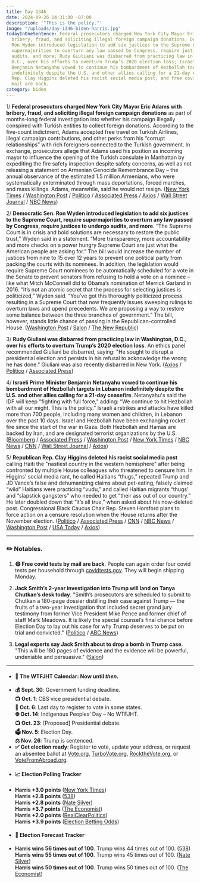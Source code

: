 ```yaml
---
title: Day 1346
date: 2024-09-26 14:31:00 -07:00
description: '"This is the policy."'
image: "/uploads/day-1346-biden-harris.jpg"
todayInOneSentence: Federal prosecutors charged New York City Mayor Eric Adams with
  bribery, fraud, and soliciting illegal foreign campaign donations; Democratic Sen.
  Ron Wyden introduced legislation to add six justices to the Supreme Court, require
  supermajorities to overturn any law passed by Congress, require justices to undergo
  audits, and more; Rudy Giuliani was disbarred from practicing law in Washington,
  D.C., over his efforts to overturn Trump’s 2020 election loss; Israeli Prime Minister
  Benjamin Netanyahu vowed to continue his bombardment of Hezbollah targets in Lebanon
  indefinitely despite the U.S. and other allies calling for a 21-day ceasefire; Republican
  Rep. Clay Higgins deleted his racist social media post; and free covid tests by
  mail are back.
category: biden
---
```


1/ **Federal prosecutors charged New York City Mayor Eric Adams with bribery, fraud, and soliciting illegal foreign campaign donations** as part of months-long federal investigation into whether his campaign illegally conspired with Turkish entities to collect foreign donations. According to the five-count indictment, Adams accepted free travel on Turkish Airlines, illegal campaign contributions, and other perks from his “corrupt relationships” with rich foreigners connected to the Turkish government. In exchange, prosecutors allege that Adams used his position as incoming mayor to influence the opening of the Turkish consulate in Manhattan by expediting the fire safety inspection despite safety concerns, as well as not releasing a statement on Armenian Genocide Remembrance Day – the annual observance of the estimated 1.5 million Armenians, who were systematically exterminated through mass deportations, forced marches, and mass killings. Adams, meanwhile, said he would not resign. ([New York Times](https://www.nytimes.com/live/2024/09/26/nyregion/eric-adams-indicted-news) / [Washington Post](https://www.washingtonpost.com/national-security/2024/09/26/eric-adams-indicted-nyc-mayor/) / [Politico](https://www.politico.com/news/2024/09/26/adams-indictment-focuses-on-connections-to-turkey-00181186) / [Associated Press](https://apnews.com/article/nyc-mayor-eric-adams-indictment-fbi-5aad135d1808cb9d049fccd74604e5d4) / [Axios](https://www.axios.com/2024/09/26/eric-adams-indictment-charges-wire-fraud-bribery) / [Wall Street Journal](https://www.wsj.com/us-news/eric-adams-indictment-unsealed-new-york-mayor-0dfb33c3) / [NBC News](https://www.nbcnews.com/news/us-news/nyc-mayor-eric-adams-charged-bribery-wire-fraud-scheme-spanning-nearly-rcna172804))

2/ **Democratic Sen. Ron Wyden introduced legislation to add six justices to the Supreme Court, require supermajorities to overturn any law passed by Congress, require justices to undergo audits, and more**. “The Supreme Court is in crisis and bold solutions are necessary to restore the public trust,” Wyden said in a statement. “More transparency, more accountability and more checks on a power hungry Supreme Court are just what the American people are asking for.” The bill would increase the number of justices from nine to 15 over 12 years to prevent one  political party from packing the courts with its nominees. In addition, the legislation would require Supreme Court nominees to be automatically scheduled for a vote in the Senate  to prevent senators from refusing to hold a vote on a nominee – like what Mitch McConnell did to Obama’s nomination of Merrick Garland in 2016. “It’s not an atomic secret that the process for selecting justices is politicized,” Wyden said. “You’ve got this thoroughly politicized process resulting in a Supreme Court that now frequently issues sweeping rulings to overturn laws and upend precedents. We are proposing a way to restore some balance between the three branches of government.” The bill, however, stands little chance of passing in the Republican-controlled House. ([Washington Post](https://www.washingtonpost.com/politics/2024/09/26/supreme-court-reform-15-justices-wyden/) / [Salon](https://www.salon.com/2024/09/26/ron-wyden-unveils-plan-to-overhaul-and-expand-the-power-hungry/) / [The New Republic](https://newrepublic.com/post/186408/senate-wyden-bill-overhaul-supreme-court))

3/ **Rudy Giuliani was disbarred from practicing law in Washington, D.C., over his efforts to overturn Trump’s 2020 election loss**. An ethics panel recommended Giuliani be disbarred, saying: "He sought to disrupt a presidential election and persists in his refusal to acknowledge the wrong he has done." Giuliani was also recently disbarred in New York. ([Axios](https://www.axios.com/2024/09/26/rudy-giuliani-disbarred-dc) / [Politico](https://www.politico.com/news/2024/09/26/rudy-giuliani-disbarred-washington-00181183) / [Associated Press](https://apnews.com/article/rudy-giuliani-disbarred-dc-washington-2020-election-trump-new-york-f555f010338fddbac0b0cbeb4a11d73d))

4/ **Israeli Prime Minister Benjamin Netanyahu vowed to continue his bombardment of Hezbollah targets in Lebanon indefinitely despite the U.S. and other allies calling for a 21-day ceasefire**. Netanyahu's said the IDF will keep "fighting with full force," adding: “We continue to hit Hezbollah with all our might. This is the policy.” Israeli airstrikes and attacks have killed more than 700 people, including many women and children, in Lebanon over the past 10 days. Israel and Hezbollah have been exchanging rocket fire since the start of the war in Gaza. Both Hezbollah and Hamas are backed by Iran, and are designated terrorist organizations by the U.S. ([Bloomberg](https://www.bloomberg.com/news/articles/2024-09-26/us-and-allies-race-to-stop-unfolding-lebanon-war-with-truce-plan) / [Associated Press](https://apnews.com/article/israel-lebanon-hezbollah-gaza-news-09-26-2024-486f5aecac210273611124f9ade95fc6) / [Washington Post](https://www.washingtonpost.com/world/2024/09/26/israel-lebanon-hezbollah-hamas-war-news-gaza/) / [New York Times](https://www.nytimes.com/live/2024/09/26/world/israel-lebanon-hezbollah-hamas) / [NBC News](https://www.nbcnews.com/news/world/live-blog/live-updates-israel-hezbollah-lebanon-cease-fire-strikes-rcna172793) / [CNN](https://www.cnn.com/world/live-news/israel-lebanon-war-hezbollah-09-26-24-intl-hnk/index.html) / [Wall Street Journal](https://www.wsj.com/world/middle-east/israel-casts-doubt-on-hezbollah-cease-fire-as-it-launches-more-airstrikes-f31c3b05) / [Axios](https://www.axios.com/2024/09/26/lebanon-israel-ceasefire-deal-netanyahu))

5/ **Republican Rep. Clay Higgins deleted his racist social media post** calling Haiti the "nastiest country in the western hemisphere" after being confronted by multiple House colleagues who threatened to censure him. In Higgins' social media rant, he called Haitians “thugs,” repeated Trump and JD Vance’s false and dehumanizing claims about pet-eating, falsely claimed “wild” Haitians were practicing “vudu,” and called Haitian migrants “thugs' and “slapstick gangsters” who needed to get “their ass out of our country.” He later doubled down that “it’s all true,” when asked about his now-deleted post. Congressional Black Caucus Chair Rep. Steven Horsford plans to force action on a censure resolution when the House returns after the November election. ([Politico](https://www.politico.com/live-updates/2024/09/26/congress/dems-seek-censure-of-clay-higgins-00181204) / [Associated Press](https://apnews.com/article/house-republicans-haitian-immigrants-87ea8b8d376fba4cc0017eae102299da) / [CNN](https://www.cnn.com/2024/09/25/politics/clay-higgins-deletes-post-haitian-migrants/) / [NBC News](https://www.nbcnews.com/politics/2024-election/clay-higgins-rips-haitian-immigrants-rcna172738) / [Washington Post](https://www.washingtonpost.com/politics/2024/09/25/rep-clay-higgins-tweet-haitians/) / [USA Today](https://www.usatoday.com/story/news/politics/2024/09/26/clay-higgins-congressman-haitian-tweets/75389021007/) / [Axios](https://www.axios.com/2024/09/25/clay-higgins-haitians-censure-tweet-house-democrats))

--- 

### ✏️ Notables.

1. **😷 Free covid tests by mail are back**. People can again order four covid tests per household through [covidtests.gov](https://covidtests.gov/). They will begin shipping Monday.

2. **Jack Smith’s 2-year investigation into Trump will land on Tanya Chutkan’s desk today**. "Smith’s prosecutors are scheduled to submit to Chutkan a 180-page dossier distilling their case against Trump — the fruits of a two-year investigation that included secret grand jury testimony from former Vice President Mike Pence and former chief of staff Mark Meadows. It is likely the special counsel’s final chance before Election Day to lay out his case for why Trump deserves to be put on trial and convicted." ([Politico](https://www.politico.com/news/2024/09/26/jack-smith-trump-investigation-dossier-00181108) / [ABC News](https://abcnews.go.com/US/special-counsels-filing-new-evidence-jan-6-case/story?id=114001145))

3. **Legal experts say Jack Smith about to drop a bomb in Trump case**. "This will be 180 pages of evidence and the evidence will be powerful, undeniable and persuasive." ([Salon](https://www.salon.com/2024/09/25/the-evidence-will-be-powerful-legal-experts-say-jack-smith-about-to-drop-a-bomb-in-case/))

---

* #### 📅 The WTFJHT Calendar: Now until *then*. 
* **💰 Sept. 30**: Government funding deadline. \
**📺 Oct. 1**: CBS vice presidential debate. \
**📆 Oct. 6**: Last day to register to vote in some states. \
**⛔️ Oct. 14**: Indigenous Peoples’ Day – No WTFJHT. \
**📺 Oct. 23**: [Proposed] Presidential debate. \
**🗳️ Nov. 5**: Election Day. \
**⚖️ Nov. 26**: Trump is sentenced. 
* **✅ Get election ready**: Register to vote, update your address, or request an absentee ballot at [Vote.org](https://www.vote.org/), [TurboVote.org](https://turbovote.org/), [RocktheVote.org](https://www.rockthevote.org/), or [VoteFromAbroad.org](https://www.votefromabroad.org/).
* #### 📈 Election Polling Tracker
* **Harris +3.0 points** ([New York Times](https://www.nytimes.com/interactive/2024/us/elections/polls-president.html)) \
**Harris +2.8 points** ([538](https://projects.fivethirtyeight.com/polls/president-general/2024/national/)) \
**Harris +2.8 points** ([Nate Silver](https://www.natesilver.net/p/nate-silver-2024-president-election-polls-model)) \
**Harris +3.7 points** ([The Economist](https://www.economist.com/interactive/us-2024-election/trump-harris-polls)) \
**Harris +2.0 points** ([RealClearPolitics](https://www.realclearpolling.com/polls/president/general/2024/trump-vs-harris)) \
**Harris +3.9 points** ([Election Betting Odds](https://www.electionbettingodds.com/))
* #### 🔮 Election Forecast Tracker
* **Harris wins 56 times out of 100**. Trump wins 44 times out of 100. ([538](https://projects.fivethirtyeight.com/2024-election-forecast/)) \
**Harris wins 55 times out of 100**. Trump wins 45 times out of 100. ([Nate Silver](https://www.natesilver.net/p/nate-silver-2024-president-election-polls-model)) \
**Harris wins 50 times out of 100**. Trump wins 50 times out of 100. ([The Economist](https://www.economist.com/interactive/us-2024-election/prediction-model/president/))



